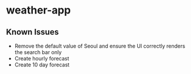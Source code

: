 # weather-app

## Known Issues
- Remove the default value of Seoul and ensure the UI correctly renders the search bar only
- Create hourly forecast
- Create 10 day forecast